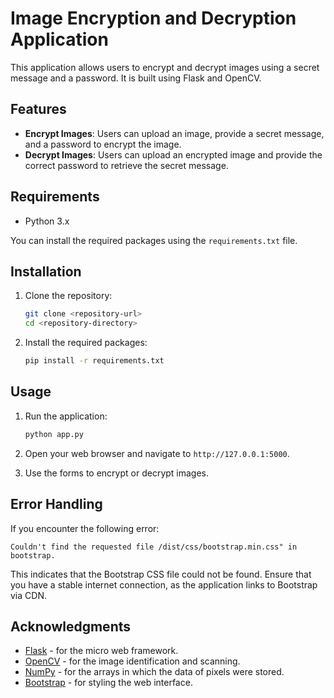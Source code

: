 # Image Encryption and Decryption Application

This application allows users to encrypt and decrypt images using a secret message and a password. It is built using Flask and OpenCV.

## Features

- **Encrypt Images**: Users can upload an image, provide a secret message, and a password to encrypt the image.
- **Decrypt Images**: Users can upload an encrypted image and provide the correct password to retrieve the secret message.

## Requirements

- Python 3.x

You can install the required packages using the `requirements.txt` file.

## Installation

1. Clone the repository:
   ```bash
   git clone <repository-url>
   cd <repository-directory>
   ```

2. Install the required packages:
   ```bash
   pip install -r requirements.txt
   ```

## Usage

1. Run the application:
   ```bash
   python app.py
   ```

2. Open your web browser and navigate to `http://127.0.0.1:5000`.

3. Use the forms to encrypt or decrypt images.

## Error Handling

If you encounter the following error:
```
Couldn't find the requested file /dist/css/bootstrap.min.css" in bootstrap.
```
This indicates that the Bootstrap CSS file could not be found. Ensure that you have a stable internet connection, as the application links to Bootstrap via CDN.



## Acknowledgments

- [Flask](https://flask.palletsprojects.com/) - for the micro web framework.
- [OpenCV](https://opencv.org/) - for the image identification and scanning.
- [NumPy](https://numpy.org/) - for the arrays in which the data of pixels were stored.
- [Bootstrap](https://getbootstrap.com/) - for styling the web interface.